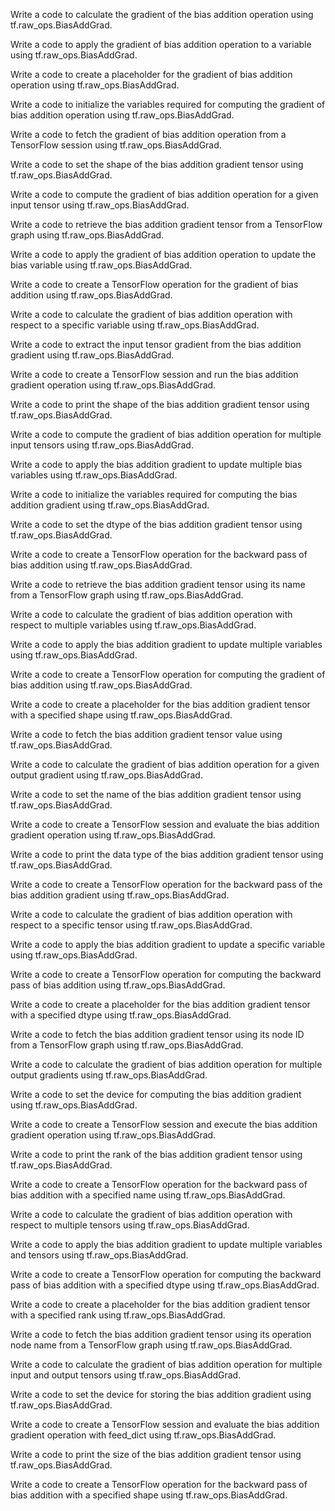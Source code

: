 Write a code to calculate the gradient of the bias addition operation using tf.raw_ops.BiasAddGrad.

Write a code to apply the gradient of bias addition operation to a variable using tf.raw_ops.BiasAddGrad.

Write a code to create a placeholder for the gradient of bias addition operation using tf.raw_ops.BiasAddGrad.

Write a code to initialize the variables required for computing the gradient of bias addition operation using tf.raw_ops.BiasAddGrad.

Write a code to fetch the gradient of bias addition operation from a TensorFlow session using tf.raw_ops.BiasAddGrad.

Write a code to set the shape of the bias addition gradient tensor using tf.raw_ops.BiasAddGrad.

Write a code to compute the gradient of bias addition operation for a given input tensor using tf.raw_ops.BiasAddGrad.

Write a code to retrieve the bias addition gradient tensor from a TensorFlow graph using tf.raw_ops.BiasAddGrad.

Write a code to apply the gradient of bias addition operation to update the bias variable using tf.raw_ops.BiasAddGrad.

Write a code to create a TensorFlow operation for the gradient of bias addition using tf.raw_ops.BiasAddGrad.

Write a code to calculate the gradient of bias addition operation with respect to a specific variable using tf.raw_ops.BiasAddGrad.

Write a code to extract the input tensor gradient from the bias addition gradient using tf.raw_ops.BiasAddGrad.

Write a code to create a TensorFlow session and run the bias addition gradient operation using tf.raw_ops.BiasAddGrad.

Write a code to print the shape of the bias addition gradient tensor using tf.raw_ops.BiasAddGrad.

Write a code to compute the gradient of bias addition operation for multiple input tensors using tf.raw_ops.BiasAddGrad.

Write a code to apply the bias addition gradient to update multiple bias variables using tf.raw_ops.BiasAddGrad.

Write a code to initialize the variables required for computing the bias addition gradient using tf.raw_ops.BiasAddGrad.

Write a code to set the dtype of the bias addition gradient tensor using tf.raw_ops.BiasAddGrad.

Write a code to create a TensorFlow operation for the backward pass of bias addition using tf.raw_ops.BiasAddGrad.

Write a code to retrieve the bias addition gradient tensor using its name from a TensorFlow graph using tf.raw_ops.BiasAddGrad.

Write a code to calculate the gradient of bias addition operation with respect to multiple variables using tf.raw_ops.BiasAddGrad.

Write a code to apply the bias addition gradient to update multiple variables using tf.raw_ops.BiasAddGrad.

Write a code to create a TensorFlow operation for computing the gradient of bias addition using tf.raw_ops.BiasAddGrad.

Write a code to create a placeholder for the bias addition gradient tensor with a specified shape using tf.raw_ops.BiasAddGrad.

Write a code to fetch the bias addition gradient tensor value using tf.raw_ops.BiasAddGrad.

Write a code to calculate the gradient of bias addition operation for a given output gradient using tf.raw_ops.BiasAddGrad.

Write a code to set the name of the bias addition gradient tensor using tf.raw_ops.BiasAddGrad.

Write a code to create a TensorFlow session and evaluate the bias addition gradient operation using tf.raw_ops.BiasAddGrad.

Write a code to print the data type of the bias addition gradient tensor using tf.raw_ops.BiasAddGrad.

Write a code to create a TensorFlow operation for the backward pass of the bias addition gradient using tf.raw_ops.BiasAddGrad.

Write a code to calculate the gradient of bias addition operation with respect to a specific tensor using tf.raw_ops.BiasAddGrad.

Write a code to apply the bias addition gradient to update a specific variable using tf.raw_ops.BiasAddGrad.

Write a code to create a TensorFlow operation for computing the backward pass of bias addition using tf.raw_ops.BiasAddGrad.

Write a code to create a placeholder for the bias addition gradient tensor with a specified dtype using tf.raw_ops.BiasAddGrad.

Write a code to fetch the bias addition gradient tensor using its node ID from a TensorFlow graph using tf.raw_ops.BiasAddGrad.

Write a code to calculate the gradient of bias addition operation for multiple output gradients using tf.raw_ops.BiasAddGrad.

Write a code to set the device for computing the bias addition gradient using tf.raw_ops.BiasAddGrad.

Write a code to create a TensorFlow session and execute the bias addition gradient operation using tf.raw_ops.BiasAddGrad.

Write a code to print the rank of the bias addition gradient tensor using tf.raw_ops.BiasAddGrad.

Write a code to create a TensorFlow operation for the backward pass of bias addition with a specified name using tf.raw_ops.BiasAddGrad.

Write a code to calculate the gradient of bias addition operation with respect to multiple tensors using tf.raw_ops.BiasAddGrad.

Write a code to apply the bias addition gradient to update multiple variables and tensors using tf.raw_ops.BiasAddGrad.

Write a code to create a TensorFlow operation for computing the backward pass of bias addition with a specified dtype using tf.raw_ops.BiasAddGrad.

Write a code to create a placeholder for the bias addition gradient tensor with a specified rank using tf.raw_ops.BiasAddGrad.

Write a code to fetch the bias addition gradient tensor using its operation node name from a TensorFlow graph using tf.raw_ops.BiasAddGrad.

Write a code to calculate the gradient of bias addition operation for multiple input and output tensors using tf.raw_ops.BiasAddGrad.

Write a code to set the device for storing the bias addition gradient using tf.raw_ops.BiasAddGrad.

Write a code to create a TensorFlow session and evaluate the bias addition gradient operation with feed_dict using tf.raw_ops.BiasAddGrad.

Write a code to print the size of the bias addition gradient tensor using tf.raw_ops.BiasAddGrad.

Write a code to create a TensorFlow operation for the backward pass of bias addition with a specified shape using tf.raw_ops.BiasAddGrad.